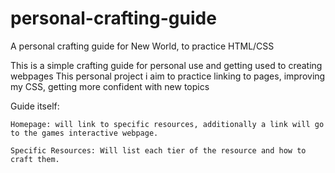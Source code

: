 # personal-crafting-guide
A personal crafting guide for New World, to practice HTML/CSS

This is a simple crafting guide for personal use and getting used to creating webpages
This personal project i aim to practice linking to pages, improving my CSS,
getting more confident with new topics

Guide itself:

    Homepage: will link to specific resources, additionally a link will go to the games interactive webpage.

    Specific Resources: Will list each tier of the resource and how to craft them.